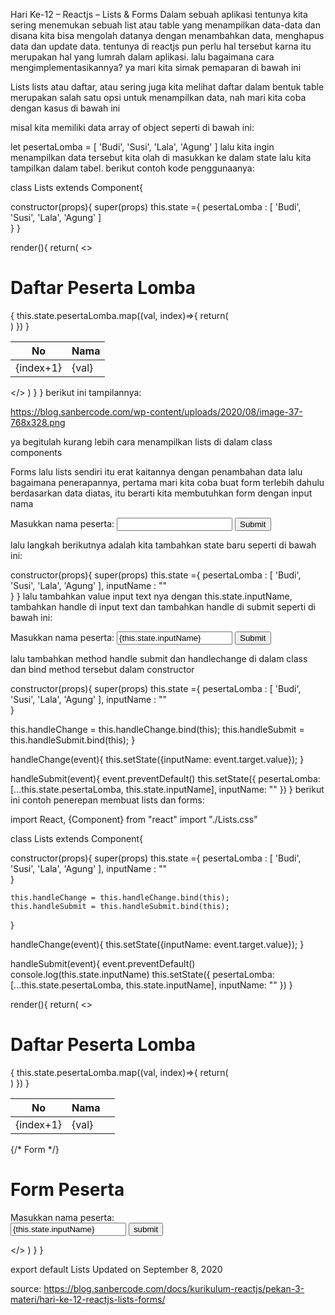 Hari Ke-12 – Reactjs – Lists & Forms
Dalam sebuah aplikasi tentunya kita sering menemukan sebuah list atau table yang menampilkan data-data dan disana kita bisa mengolah datanya dengan menambahkan data, menghapus data dan update data. tentunya di reactjs pun perlu hal tersebut karna itu merupakan hal yang lumrah dalam aplikasi. lalu bagaimana cara mengimplementasikannya? ya mari kita simak pemaparan di bawah ini

Lists
lists atau daftar, atau sering juga kita melihat daftar dalam bentuk table merupakan salah satu opsi untuk menampilkan data, nah mari kita coba dengan kasus di bawah ini

misal kita memiliki data array of object seperti di bawah ini:

let pesertaLomba = [ 'Budi', 'Susi', 'Lala', 'Agung' ]
lalu kita ingin menampilkan data tersebut kita olah di masukkan ke dalam state lalu kita tampilkan dalam tabel. berikut contoh kode penggunaanya:

class Lists extends Component{

  constructor(props){
    super(props)
    this.state ={
     pesertaLomba : [ 'Budi', 'Susi', 'Lala', 'Agung' ]      
    }
  }

  render(){
    return(
      <>
        <h1>Daftar Peserta Lomba</h1>
        <table>
          <thead>
            <tr>
              <th>No</th>
              <th>Nama</th>
            </tr>
          </thead>
          <tbody>
              {
                this.state.pesertaLomba.map((val, index)=>{
                  return(                    
                    <tr>
                      <td>{index+1}</td>
                      <td>{val}</td>
                    </tr>
                  )
                })
              }
          </tbody>
        </table>
      </>
    )
  }
}
berikut ini tampilannya:

https://blog.sanbercode.com/wp-content/uploads/2020/08/image-37-768x328.png

ya begitulah kurang lebih cara menampilkan lists di dalam class components

Forms
lalu lists sendiri itu erat kaitannya dengan penambahan data lalu bagaimana penerapannya, pertama mari kita coba buat form terlebih dahulu berdasarkan data diatas, itu berarti kita membutuhkan form dengan input nama

<form >
  <label>
    Masukkan nama peserta:
  </label>          
  <input type="text" />
  <input type="submit" value="Submit" />
</form>
lalu langkah berikutnya adalah kita tambahkan state baru seperti di bawah ini:

  constructor(props){
    super(props)
    this.state ={
     pesertaLomba : [ 'Budi', 'Susi', 'Lala', 'Agung' ],
     inputName : ""    
    }
  }
lalu tambahkan value input text nya dengan this.state.inputName, tambahkan handle di input text dan tambahkan handle di submit seperti di bawah ini:

<form onSubmit={this.handleSubmit}>
  <label>
    Masukkan nama peserta:
  </label>          
  <input type="text" value={this.state.inputName} onChange={this.handleChange}/>
  <input type="submit" value="Submit" />
</form>
lalu tambahkan method handle submit dan handlechange di dalam class dan bind method tersebut dalam constructor

constructor(props){
  super(props)
  this.state ={
   pesertaLomba : [ 'Budi', 'Susi', 'Lala', 'Agung' ],
   inputName : ""    
  }

  this.handleChange = this.handleChange.bind(this);
  this.handleSubmit = this.handleSubmit.bind(this);
}

handleChange(event){
  this.setState({inputName: event.target.value});
}

handleSubmit(event){
  event.preventDefault()
  this.setState({
    pesertaLomba: [...this.state.pesertaLomba, this.state.inputName],
    inputName: ""
  })
}
berikut ini contoh penerepan membuat lists dan forms:

import React, {Component} from "react"
import "./Lists.css"

class Lists extends Component{

  constructor(props){
    super(props)
    this.state ={
     pesertaLomba : [ 'Budi', 'Susi', 'Lala', 'Agung' ],
     inputName : ""    
    }

    this.handleChange = this.handleChange.bind(this);
    this.handleSubmit = this.handleSubmit.bind(this);
  }

  handleChange(event){
    this.setState({inputName: event.target.value});
  }

  handleSubmit(event){
    event.preventDefault()
    console.log(this.state.inputName)
    this.setState({
      pesertaLomba: [...this.state.pesertaLomba, this.state.inputName],
      inputName: ""
    })
  }

  render(){
    return(
      <>
        <h1>Daftar Peserta Lomba</h1>
        <table>
          <thead>
            <tr>
              <th>No</th>
              <th>Nama</th>
              <th></th>
            </tr>
          </thead>
          <tbody>
              {
                this.state.pesertaLomba.map((val, index)=>{
                  return(                    
                    <tr>
                      <td>{index+1}</td>
                      <td>{val}</td>
                    </tr>
                  )
                })
              }
          </tbody>
        </table>
        {/* Form */}
        <h1>Form Peserta</h1>
        <form onSubmit={this.handleSubmit}>
          <label>
            Masukkan nama peserta:
          </label>          
          <input type="text" value={this.state.inputName} onChange={this.handleChange}/>
          <button>submit</button>
        </form>
      </>
    )
  }
}

export default Lists
Updated on September 8, 2020

source: https://blog.sanbercode.com/docs/kurikulum-reactjs/pekan-3-materi/hari-ke-12-reactjs-lists-forms/
